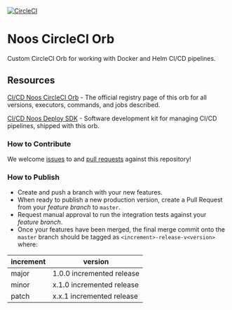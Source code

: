 [![CircleCI](https://circleci.com/gh/noosenergy/noos-circleci-orb.svg?style=svg&circle-token=9f3de0b8378330e0e1ff6bb296f04e31eed67d77)](https://circleci.com/gh/noosenergy/noos-circleci-orb)

# Noos CircleCI Orb

Custom CircleCI Orb for working with Docker and Helm CI/CD pipelines.

## Resources

[CI/CD Noos CircleCI Orb](https://circleci.com/developer/orbs/orb/noosenergy/noos-ci) - The official registry page of this orb for all versions, executors, commands, and jobs described.

[CI/CD Noos Deploy SDK](https://pypi.org/project/noos-ci) - Software development kit for managing CI/CD pipelines, shipped with this orb.

### How to Contribute

We welcome [issues](https://github.com/noosenergy/noos-circleci-orb/issues) to and [pull requests](https://github.com/noosenergy/noos-circleci-orb/pulls) against this repository!

### How to Publish
* Create and push a branch with your new features.
* When ready to publish a new production version, create a Pull Request from your _feature branch_ to `master`.
* Request manual approval to run the integration tests against your _feature branch_.
* Once your features have been merged, the final merge commit onto the `master` branch should be tagged as `<increment>-release-v<version>` where:

| increment | version|
| ----------| -----------|
| major     | 1.0.0 incremented release|
| minor     | x.1.0 incremented release|
| patch     | x.x.1 incremented release|
